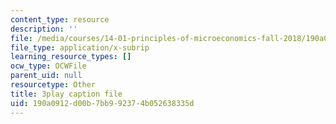 ```yaml
---
content_type: resource
description: ''
file: /media/courses/14-01-principles-of-microeconomics-fall-2018/190a0912d00b7bb992374b052638335d_ZLnj2cnCPGE.srt
file_type: application/x-subrip
learning_resource_types: []
ocw_type: OCWFile
parent_uid: null
resourcetype: Other
title: 3play caption file
uid: 190a0912-d00b-7bb9-9237-4b052638335d
---
```

